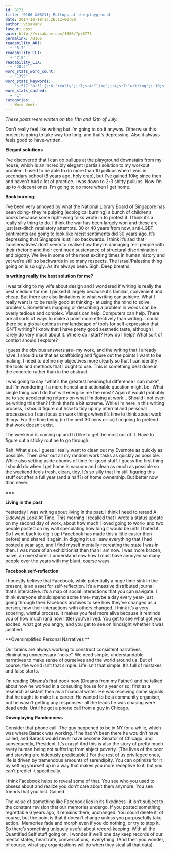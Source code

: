 ```yaml
---
id: 8773
title: '0166 &#8211; Pullups at the playground'
date: 2014-10-18T17:26:12+00:00
author: visakanv
layout: post
guid: http://visakanv.com/1000/?p=8773
permalink: /0166
readability_ARI:
  - "5.7"
readability_CLI:
  - "7.5"
readability_LIX:
  - "28.4"
word_stats_word_count:
  - "1395"
word_stats_keywords:
  - 's:517:"a:31:{s:6:"really";i:7;s:4:"like";i:4;s:7:"writing";i:10;s:5:"going";i:10;s:4:"good";i:4;s:7:"pullups";i:3;s:5:"years";i:5;s:4:"home";i:3;s:7:"because";i:3;s:5:"think";i:9;s:5:"thing";i:4;s:6:"people";i:3;s:4:"best";i:3;s:4:"want";i:3;s:4:"help";i:3;s:4:"make";i:4;s:4:"self";i:4;s:5:"guess";i:3;s:4:"work";i:8;s:6:"figure";i:3;s:4:"need";i:3;s:4:"time";i:6;s:5:"clean";i:3;s:8:"possible";i:3;s:5:"stuff";i:3;s:4:"year";i:4;s:6:"posted";i:3;s:8:"facebook";i:6;s:10:"narratives";i:3;s:6:"simple";i:3;s:6:"course";i:3;}";'
word_stats_cached:
  - "1"
categories:
  - Word Vomit
---
```

_These posts were written on the 11th and 12th of July._

Don&#8217;t really feel like writing but I&#8217;m going to do it anyway. Otherwise this project is going to take way too long, and that&#8217;s depressing. Also it always feels good to have-written.

**Elegant solutions**

I&#8217;ve discovered that I can do pullups at the playground downstairs from my house, which is an incredibly elegant (partial) solution to my workout problem. I used to be able to do more than 10 pullups when I was in secondary school (8 years ago, holy crap), but I&#8217;ve gained 10kg since then and haven&#8217;t had a lot of practice. I was down to 2-3 shitty pullups. Now I&#8217;m up to 4 decent ones. I&#8217;m going to do more when I get home.

**Book burning**

I&#8217;ve been very annoyed by what the National Library Board of Singapore has been doing- they&#8217;re pulping (ecological burning) a bunch of children&#8217;s books because some right-wing folks wrote in to protest it. I think it&#8217;s a really silly thing to do. I think the war has been largely won and these are just last-ditch retaliatory attempts. 30 or 40 years from now, anti-LGBT sentiments are going to look like racist sentiments did 30 years ago. It&#8217;s depressing that Singapore is still so backwards. I think it&#8217;s sad that &#8216;conservatives&#8217; don&#8217;t seem to realise how they&#8217;re damaging real people with their rhetoric and their continued sustenance of structural discrimination and bigotry. We live in some of the most exciting times in human history and yet we&#8217;re still so backwards in so many respects. The Israel/Palestine thing going on is so ugly. As it&#8217;s always been. Sigh. Deep breaths.

**Is writing really the best solution for me?**

I was talking to my wife about design and I wondered if writing is really the best medium for me. I picked it largely because it&#8217;s familiar, convenient and cheap. But there are also limitations to what writing can achieve. What I really want is to be really good at thinking- at using the mind to solve problems. Sometimes mapping or describing a problem in words can be overly tedious and complex. Visuals can help. Computers can help. There are all sorts of ways to make a point more effectively than writing&#8230; could there be a global optima in my landscape of tools for self-expression that ISN&#8217;T writing? I know that I have pretty good aesthetic taste, although I rarely do very much about it. Where do I start? How do I help? What sort of context should I explore?

I guess the obvious answers are- my work, and the writing that I already have. I should use that as scaffolding and figure out the points I want to be making. I need to define my objectives more clearly so that I can identify the tools and methods that I ought to use. This is something best done in the concrete rather than in the abstract.

I was going to say &#8220;what&#8217;s the greatest meaningful difference I can make&#8221;, but I&#8217;m wondering if a more honest and actionable question might be- What single thing can I do that will energise me the most? Again it would probably be to see accelerating returns on what I&#8217;m doing at work&#8230; Should I not even be writing this then? I think that&#8217;s a bit extreme. While I&#8217;m here in this writing process, I should figure out how to tidy up my internal and personal processes so I can focus on work things when it&#8217;s time to think about work things. For the time being (in the next 30 mins or so) I&#8217;m going to pretend that work doesn&#8217;t exist.

The weekend is coming up and I&#8217;d like to get the most out of it. Have to figure out a sticky routine to go through.

Rah. What else. I guess I really want to clean out my Evernote as quickly as possible.  Then clear out all my random work tasks as quickly as possible. While also setting aside chunks of time for good stuff. I guess the first thing I should do when I get home is vacuum and clean as much as possible so the weekend feels fresh, clean, tidy. It&#8217;s so silly that I&#8217;m still figuring this stuff out after a full year (and a half?) of home ownership. But better now than never.

===

**Living in the past**

Yesterday I was writing about living in the past. I think I need to reread A Sideways Look At Time. This morning I recalled that I wrote a status update on my second day of work, about how much I loved going to work- and two people posted on my wall speculating how long it would be until I hated it. So I went back to dig it up (Facebook has made this a little easier then before) and shared it again. In digging it up I saw everything that I had posted a year ago, and I find myself mentally recreating the state I was in then. I was more of an exhibitionist then than I am now. I was more brazen, naive, an oversharer. I understand now how I must have annoyed so many people over the years with my blunt, coarse ways.

**Facebook self-reflection**

I honestly believe that Facebook, while potentially a huge time sink in the present, is an asset for self-reflection. It&#8217;s a massive distributed journal that&#8217;s interactive. It&#8217;s a map of social interactions that you can navigate. I think everyone should spend some time- maybe a day every year- just going through their Facebook archives to see how they&#8217;ve changed as a person, how their interactions with others changed. I think it&#8217;s a very sobering, wistful process. It makes you feel more alive because it reminds you of how much (and how little) you&#8217;ve lived. You get to see what got you excited, what got you angry, and you get to see on hindsight whether it was justified.

**Oversimplified Personal Narratives **

Our brains are always working to construct consistent narratives, eliminating unnecessary &#8220;noise&#8221;. We need simple, understandable narratives to make sense of ourselves and the world around us. But of course, the world isn&#8217;t that simple. Life isn&#8217;t that simple. It&#8217;s full of mistakes and false starts.

I&#8217;m reading Obama&#8217;s first book now (Dreams from my Father) and he talked about how he worked in a consulting house for a year or so, first as a research assistant then as a financial writer. He was receiving some signals that he ought to make it a career. He wanted to be a community organiser, but he wasn&#8217;t getting any responses- all the leads he was chasing were dead ends. Until he got a phone call from a guy in Chicago.

**Downplaying Randomness**

Consider that phone call! The guy happened to be in NY for a while, which was where Barack was working. If he hadn&#8217;t been there he wouldn&#8217;t have called, and Barack would never have become Senator of Chicago, and subsequently, President. It&#8217;s crazy! And this is also the story of pretty much every human being not suffering from abject poverty. (The lives of the poor and starving are hideously predictable.) For the rest of us privileged ones, life is driven by tremendous amounts of serendipity. You can optimize for it by setting yourself up in a way that makes you more receptive to it, but you can&#8217;t predict it specifically.

I think Facebook helps to reveal some of that. You see who you used to obsess about and realize you don&#8217;t care about them anymore. You see friends that you lost. Gained.

The value of something like Facebook lies in its fixedness- it isn&#8217;t subject to the constant revision that our memories undergo. If you posted something regrettable 6 years ago, it remains there, unchanged. You could delete it, of course, but the point is that it doesn&#8217;t change unless you purposefully take action.  Memories fade and morph even if you do nothing, or try to stop it. So there&#8217;s something uniquely useful about record-keeping. With all the Quantified Self stuff going on, I wonder if we&#8217;ll one day keep records of our mental states, heart rate, conversations,  everything. (And then you wonder, of course, what spy organizations will do when they steal all that data).